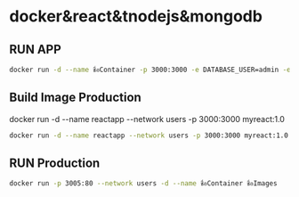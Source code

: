 # docker&react&tnodejs&mongodb



## RUN APP

```bash
docker run -d --name ชื่อContainer -p 3000:3000 -e DATABASE_USER=admin -e DATABASE_PASSWORD=1111 -e DATABASE_HOST=mongo --network users ชื่อImages 
```



## Build Image Production

docker run -d --name reactapp --network users -p 3000:3000 myreact:1.0
```bash
docker run -d --name reactapp --network users -p 3000:3000 myreact:1.0
```

## RUN Production

```bash
docker run -p 3005:80 --network users -d --name ชื่อContainer ชื่อImages 
```

